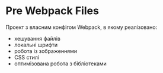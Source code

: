 # Pre Webpack Files

Проект з власним конфігом Webpack, в якому реалізовано:

 - хешування файлів
 - локальні шрифти
 - робота із зображеннями
 - CSS стилі
 - оптимізована робота з бібліотеками